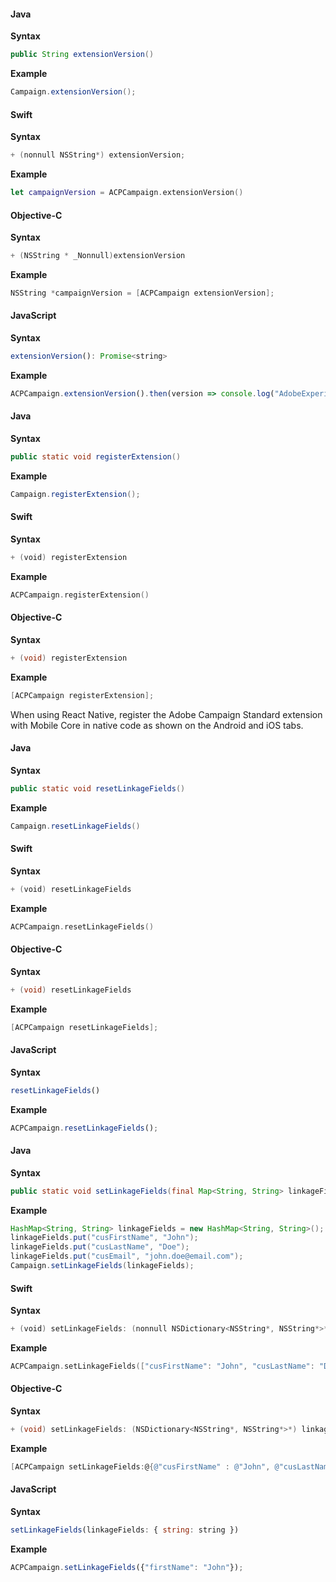 <Variant platform="android" api="extension-version" repeat="5"/>

#### Java

**Syntax**

```java
public String extensionVersion()
```

**Example**

```java
Campaign.extensionVersion();
```

<Variant platform="ios" api="extension-version" repeat="10"/>

#### Swift

**Syntax**

```swift
+ (nonnull NSString*) extensionVersion;
```

**Example**

```swift
let campaignVersion = ACPCampaign.extensionVersion()
```

#### Objective-C

**Syntax**

```objective-c
+ (NSString * _Nonnull)extensionVersion
```

**Example**

```objective-c
NSString *campaignVersion = [ACPCampaign extensionVersion];
```

<Variant platform="react-native" api="extension-version" repeat="5"/>

#### JavaScript

**Syntax**

```javascript
extensionVersion(): Promise<string>
```

**Example**

```javascript
ACPCampaign.extensionVersion().then(version => console.log("AdobeExperienceSDK: ACPCampaign version: " + version));
```

<Variant platform="android" api="register-extension" repeat="5"/>

#### Java

**Syntax**

```java
public static void registerExtension()
```

**Example**

```java
Campaign.registerExtension();
```

<Variant platform="ios" api="register-extension" repeat="10"/>

#### Swift

**Syntax**

```swift
+ (void) registerExtension
```

**Example**

```swift
ACPCampaign.registerExtension()
```

#### Objective-C

**Syntax**

```objective-c
+ (void) registerExtension
```

**Example**

```objective-c
[ACPCampaign registerExtension];
```

<Variant platform="react-native" api="register-extension" repeat="1"/>

When using React Native, register the Adobe Campaign Standard extension with Mobile Core in native code as shown on the Android and iOS tabs.

<Variant platform="android" api="reset-linkage-fields" repeat="5"/>

#### Java

**Syntax**

```java
public static void resetLinkageFields()
```

**Example**

```java
Campaign.resetLinkageFields()
```

<Variant platform="ios" api="reset-linkage-fields" repeat="10"/>

#### Swift

**Syntax**

```swift
+ (void) resetLinkageFields
```

**Example**

```swift
ACPCampaign.resetLinkageFields()
```

#### Objective-C

**Syntax**

```objective-c
+ (void) resetLinkageFields
```

**Example**

```objective-c
[ACPCampaign resetLinkageFields];
```

<Variant platform="react-native" api="reset-linkage-fields" repeat="5"/>

#### JavaScript

**Syntax**

```javascript
resetLinkageFields()
```

**Example**

```javascript
ACPCampaign.resetLinkageFields();
```

<Variant platform="android" api="set-linkage-fields" repeat="5"/>

#### Java

**Syntax**

```java
public static void setLinkageFields(final Map<String, String> linkageFields)
```

**Example**

```java
HashMap<String, String> linkageFields = new HashMap<String, String>();
linkageFields.put("cusFirstName", "John");
linkageFields.put("cusLastName", "Doe");
linkageFields.put("cusEmail", "john.doe@email.com");
Campaign.setLinkageFields(linkageFields);
```

<Variant platform="ios" api="set-linkage-fields" repeat="10"/>

#### Swift

**Syntax**

```swift
+ (void) setLinkageFields: (nonnull NSDictionary<NSString*, NSString*>*) linkageFields
```

**Example**

```swift
ACPCampaign.setLinkageFields(["cusFirstName": "John", "cusLastName": "Doe", "cusEmail": "john.doe@email.com"])
```

#### Objective-C

**Syntax**

```objective-c
+ (void) setLinkageFields: (NSDictionary<NSString*, NSString*>*) linkageFields
```

**Example**

```objective-c
[ACPCampaign setLinkageFields:@{@"cusFirstName" : @"John", @"cusLastName": @"Doe", @"cusEmail": @"john.doe@email.com"}];
```

<Variant platform="react-native" api="set-linkage-fields" repeat="5"/>

#### JavaScript

**Syntax**

```javascript
setLinkageFields(linkageFields: { string: string })
```

**Example**

```javascript
ACPCampaign.setLinkageFields({"firstName": "John"});
```
